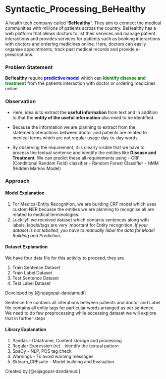 # Syntactic_Processing_BeHealthy
A health tech company called **‘BeHealthy’**. They aim to connect the medical communities with millions of patients across the country. 
BeHealthy has a web platform that allows doctors to list their services and manage patient interactions and provides services for patients such as booking interactions with doctors and ordering medicines online. Here, doctors can easily organise appointments, track past medical records and provide e-prescriptions.

### Problem Statement
**BeHealthy** require <font color = 'blue'>**predictive model**</font> which can <font color = 'green'>**identify disease and treatment**</font> from the patients interaction with doctor or ordering medicines online.

### Observation
- Here, idea is to extract the **useful information** from text and in addition to that the **entity of the useful information** also need to be identified. 
- Because the information we are planning to extract from the statement/interactions between doctor and patients are related to medical terms which are not regular usage day-to-day words.

- By observing the requirement, it is clearly visible that we have to process the textual sentence and identify the entities like **Disease and Treatment**. We can predict these all requirements using 
        -  CRF (Conditional Random Field) classifier
        -  Random Forest Classifier
        -  HMM (Hidden Markov Model)

### Approach
#### Model Explanation
1. For Medical Entity Recognition, we are building CRF model which uses custom NER becuase the entities we are planning to recognise all are related to medical terminologies.
2. Luckily!! we received dataset which contains sentences along with labels, labels/tags are very important for Entity recognition. *If your dataset is not labelled, you have to manually label the data for Model Building and Prediction*.

#### Dataset Explanation
We have four data file for this activity to proceed, they are
1. Train Sentence Dataset
2. Train Label Dataset
3. Test Sentence Dataset
4. Test Label Dataset

Developed by [@rajagopal-dandamudi]

Sentence file contains all interations between patients and doctor and Label file contains all enitiy tags for particular words arranged as per sentence. We need to do few preprocessing while accessing dataset we will explore that in further steps

#### Library Explanation
1. Pandas - Dataframe, Content storage and processing
2. Regular Expression (re) - Identify the textual pattern
3. SpaCy - NLP, POS tag check
4. Warnings - To avoid warning messages
5. Sklearn_CRFsuite - Model building and Evaluation

Created by [@rajagopal-dandamudi]
